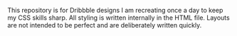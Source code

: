This repository is for Dribbble designs I am recreating once a day to keep my CSS skills sharp. All styling is written internally in the HTML file. Layouts are not intended to be perfect and are deliberately written quickly. 

